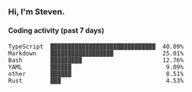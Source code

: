 ### Hi, I'm Steven.

#### Coding activity (past 7 days)
```
TypeScript  ▓▓▓▓▓▓▓▓▓▓▓▓▓▓▓▓▓▓▓▓▓▓▓▓▓▓▓▓▓▓  40.09%
Markdown    ▓▓▓▓▓▓▓▓▓▓▓▓▓▓▓▓▓▓              25.01%
Bash        ▓▓▓▓▓▓▓▓▓                       12.76%
YAML        ▓▓▓▓▓▓                           9.09%
other       ▓▓▓▓▓▓                           8.51%
Rust        ▓▓▓                              4.53%
```
